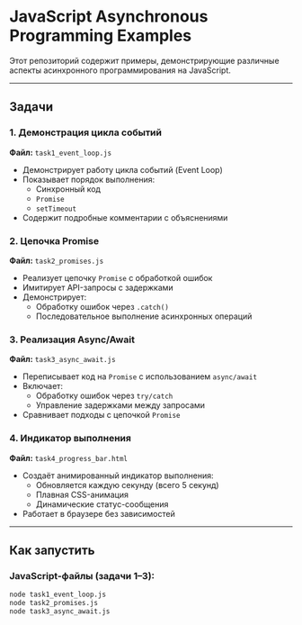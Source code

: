 # JavaScript Asynchronous Programming Examples

Этот репозиторий содержит примеры, демонстрирующие различные аспекты асинхронного программирования на JavaScript.

---

## Задачи

### 1. Демонстрация цикла событий  
**Файл:** `task1_event_loop.js`  

- Демонстрирует работу цикла событий (Event Loop)  
- Показывает порядок выполнения:  
  - Синхронный код  
  - `Promise`  
  - `setTimeout`  
- Содержит подробные комментарии с объяснениями  

### 2. Цепочка Promise  
**Файл:** `task2_promises.js`  

- Реализует цепочку `Promise` с обработкой ошибок  
- Имитирует API-запросы с задержками  
- Демонстрирует:  
  - Обработку ошибок через `.catch()`  
  - Последовательное выполнение асинхронных операций  

### 3. Реализация Async/Await  
**Файл:** `task3_async_await.js`  

- Переписывает код на `Promise` с использованием `async/await`  
- Включает:  
  - Обработку ошибок через `try/catch`  
  - Управление задержками между запросами  
- Сравнивает подходы с цепочкой `Promise`  

### 4. Индикатор выполнения  
**Файл:** `task4_progress_bar.html`  

- Создаёт анимированный индикатор выполнения:  
  - Обновляется каждую секунду (всего 5 секунд)  
  - Плавная CSS-анимация  
  - Динамические статус-сообщения  
- Работает в браузере без зависимостей  

---

## Как запустить

### JavaScript-файлы (задачи 1–3):
```bash
node task1_event_loop.js
node task2_promises.js
node task3_async_await.js

